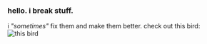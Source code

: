 ### hello. i break stuff.

i *"sometimes"* fix them and make them better.
check out this bird:
![this bird](images/bird.png)
